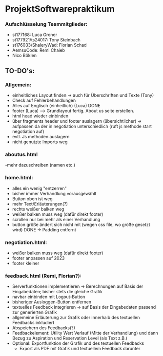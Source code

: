 # ProjektSoftwarepraktikum

### Aufschlüsselung Teammitglieder:
- st177168: Luca Groner
- st177921/ts24017: Tony Steinbach
- st176033/ShaleryWad: Florian Schad
- AemsuCode: Remi Chaieb
- Nico Böklen

## TO-DO's:

### Allgemein:
- einheitliches Layout finden -> auch für Überschriften und Texte (Tony)
- Check auf Fehlerbehandlungen
- Alles auf Englisch (einheitlich) (Luca) DONE
- footer (Luca) --> Grundlayout fertig. About us seite erstellen. 
- html head wieder einbinden
- über fragments header und footer auslagern (übersichtlicher) -> aufpassen da der in negotiation unterschiedlich (ruft js methode start negotiation auf)
- evtl. Js methoden auslagern
- nicht genutzte Imports weg

### aboutus.html
-mehr dazuschreiben (namen etc.)

### home.html:
- alles ein wenig "entzerren"
- bisher immer Verhandlung vorausgewählt
- Button oben ist weg
- mehr Text/Erläuterungen(?)
- rechts weißer balken weg
- weißer balken muss weg (dafür direkt footer)
- scrollen nur bei mehr als einer Verhandlung
- button größe ändert sich nicht mit (wegen css file, wo größe gesetzt wird) DONE -> Padding entfernt
 
### negotiation.html:
- weißer balken muss weg (dafür direkt footer)
- footer anpassen auf 2023
- footer kleiner

### feedback.html (Remi, Florian?):
- Serverfunktionen implementieren -> Berechnungen auf Basis der Eingabedaten; bisher stets die gleiche Grafik
- navbar einbinden mit Logout-Button
- bisheriger Ausloggen-Button entfernen
- textuelles Feedback integrieren -> auf Basis der Eingabedaten passend zur generierten Grafik
- allgemeine Erläuterung zur Grafik oder innerhalb des textuellen Feedbacks inkludiert
- Abspeichern des Feedbacks(?)
- Feedbackelement: Utility Wert Verlauf (Mitte der Verhandlung) und dann Bezug zu Aspiration und Reservation Level (als Text z.B.)
- Optional: Exportfunktion der Grafik und des textuellen Feedbacks
    + Export als PDF mit Grafik und textuellem Feedback darunter
